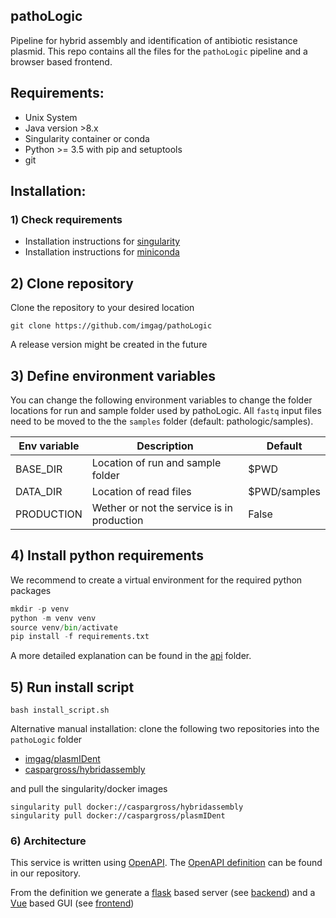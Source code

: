 pathoLogic
--------

Pipeline for hybrid assembly and identification of antibiotic resistance plasmid.
This repo contains all the files for the `pathoLogic`  pipeline and a browser based frontend.

## Requirements:

- Unix System
- Java version >8.x
- Singularity container or conda
- Python >= 3.5 with pip and setuptools
- git

## Installation:

### 1) Check requirements
    
- Installation instructions for [singularity](https://www.sylabs.io/guides/3.0/user-guide/installation.html)
- Installation instructions for [miniconda](https://docs.conda.io/en/latest/miniconda.html)

## 2) Clone repository

Clone the repository to your desired location

```
git clone https://github.com/imgag/pathoLogic
````

A release version might be created in the future

## 3) Define environment variables

You can change the following environment variables to change the folder locations for run and sample folder used by pathoLogic. All `fastq` input files need to be moved to the the `samples` folder (default: pathologic/samples). 

| Env variable | Description                                | Default       |
|--------------|--------------------------------------------|---------------|
|  BASE_DIR    | Location of run and sample folder          |  $PWD         |
|  DATA_DIR    | Location of read files                     |  $PWD/samples |
|  PRODUCTION  | Wether or not the service is in production |  False        |

## 4) Install python requirements

We recommend to create a virtual environment for the required python packages

``` python
mkdir -p venv
python -m venv venv
source venv/bin/activate
pip install -f requirements.txt
```

A more detailed explanation can be found in the [api](./api/README.md) folder.

## 5) Run install script

```
bash install_script.sh
```

Alternative manual installation:
clone the following two repositories into the `pathoLogic` folder

- [imgag/plasmIDent](https://github.com/imgag/plasmIDent)
- [caspargross/hybridassembly](https://github.com/imgag/hybridassembly)

and pull the singularity/docker images

```
singularity pull docker://caspargross/hybridassembly
singularity pull docker://caspargross/plasmIDent
```

### 6) Architecture

This service is written using [OpenAPI](https://www.openapis.org/). The [OpenAPI definition](./openapi.yaml) can be found in our repository.

From the definition we generate a [flask](http://flask.pocoo.org) based server (see [backend](./backend/README.md)) and a [Vue](https://vuejs.org) based GUI (see [frontend](./frontend/README.md))
